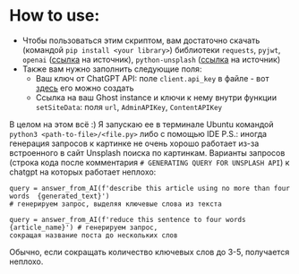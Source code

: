 # How to use:
+ Чтобы пользоваться этим скриптом, вам достаточно скачать (командой `pip install <your library>`) библиотеки `requests`, `pyjwt`, `openai` ([ссылка](https://platform.openai.com/docs/api-reference/introduction?lang=python) на источник), `python-unsplash` ([ссылка](https://github.com/yakupadakli/python-unsplash) на источник)
+ Также вам нужно заполнить следующие поля:
    + Ваш ключ от ChatGPT API: поле `client.api_key` в файле - вот [здесь](https://platform.openai.com/api-keys) его можно создать 
    + Сcылка на ваш Ghost instance и ключи к нему внутри функции `setSiteData`: поля `url`, `AdminAPIKey`, `ContentAPIKey`
    
В целом на этом всё :) 
Я запускаю ее в терминале Ubuntu командой `python3 <path-to-file>/<file.py>` либо с помощью IDE
P.S.: иногда генерация запросов к картинке не очень хорошо работает из-за встроенного в сайт Unsplash поиска по картинкам.
Варианты запросов (строка кода после комментария `# GENERATING QUERY FOR UNSPLASH API`) к chatgpt на которых работает неплохо:
```
query = answer_from_AI(f'describe this article using no more than four words  {generated_text}')
# генерируем запрос, выделяя ключевые слова из текста
```
```
query = answer_from_AI(f'reduce this sentence to four words {article_name}') # генерируем запрос, 
сокращая название поста до нескольких слов
```
Обычно, если сокращать количество ключевых слов до 3-5, получается неплохо.


